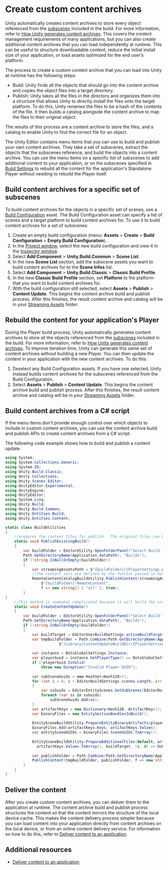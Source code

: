 # Create custom content archives

Unity automatically creates content archives to store every object referenced from the [subscenes](conversion-subscenes.md) included in the build. For more information, refer to [How Unity generates content archives](content-management-intro.md#how-unity-generates-content-archives). This covers the content management requirements of many applications, but you can also create additional content archives that you can load independently at runtime. This can be useful to structure downloadable content, reduce the initial install size of your application, or load assets optimized for the end user’s platform.

The process to create a custom content archive that you can load into Unity at runtime has the following steps: 

* Build: Unity finds all the objects that should go into the content archive and copies the object files into a target directory.
* Publish: Unity takes all the files in the directory and organizes them into a structure that allows Unity to directly install the files onto the target platform. To do this, Unity renames the files to be a hash of the contents of the file. It then builds a catalog alongside the content archive to map the files to their original object.

The results of this process are a content archive to store the files, and a catalog to enable Unity to find the correct file for an object.

The Unity Editor contains menu items that you can use to build and publish your own content archives. They take a set of subscenes, extract the objects that the subscenes reference, and build the objects into a content archive. You can use the menu items on a specific list of subscenes to add additional content to your application, or on the subscenes specified in [Build Settings](xref:UnityEditor.EditorBuildSettings.scenes) to rebuild all the content for the application's Standalone Player without needing to rebuild the Player itself.

## Build content archives for a specific set of subscenes

To build content archives for the objects in a specific set of scenes, use a [Build Configuration](https://docs.unity3d.com/Packages/com.unity.platforms@latest?subfolder=/api/Unity.Build.BuildConfiguration.html) asset. The Build Configuration asset can specify a list of scenes and a target platform to build content archives for. To use it to build content archives for a set of subscenes:

1. Create an empty build configuration (menu: **Assets** > **Create** > **Build Configuration** > **Empty Build Configuration**).
2. In the [Project window](xref:ProjectView), select the new build configuration and view it in the [Inspector window](xref:UsingTheInspector).
3. Select **Add Component** > **Unity.Build.Common** > **Scene List**.
4. In the new **Scene List** section, add the subscene assets you want to build content archives for to the **Scene Infos** list.
5. Select **Add Component** > **Unity.Build.Classic** > **Classic Build Profile**.
6. In the new **Classic Build Profile** section, set **Platform** to the platform that you want to build content archives for.
7. With the build configuration still selected, select **Assets** > **Publish** > **Content Update**. This begins the content archive build and publish process. After this finishes, the result content archive and catalog will be in your [Streaming Assets](xref:StreamingAssets) folder. 

## Rebuild the content for your application's Player

During the Player build process, Unity automatically generates content archives to store all the objects referenced from the [subscenes](conversion-subscenes.md) included in the build. For more information, refer to [How Unity generates content archives](content-management-intro.md#how-unity-generates-content-archives). To improve iteration time, Unity can generate this same set of content archives without building a new Player. You can then update the content in your application with the new content archives. To do this:

1. Deselect any Build Configuration assets. If you have one selected, Unity instead builds content archives for the subscenes referenced from the Build Configuration.
2. Select **Assets** > **Publish** > **Content Update**. This begins the content archive build and publish process. After this finishes, the result content archive and catalog will be in your [Streaming Assets](xref:StreamingAssets) folder. 

## Build content archives from a C# script

If the menu items don't provide enough control over which objects to include in custom content archives, you can use the content archive build and publish APIs to create content archives from a C# script.

The following code example shows how to build and publish a content update.

```C#
using System;
using System.Collections.Generic;
using System.IO;
using Unity.Build.Classic;
using Unity.Collections;
using Unity.Scenes.Editor;
using UnityEditor.Experimental;
using UnityEngine;
using UnityEditor;
using System.Linq;
using Unity.Build;
using Unity.Build.Common;
using Unity.Entities.Build;
using Unity.Entities.Content;

static class BuildUtilities
{
    //prepares the content files for publish.  The original files can be deleted or retained during this process by changing the last parameter of the PublishContent call.
    static void PublishExistingBuild()
    {
        var buildFolder = EditorUtility.OpenFolderPanel("Select Build To Publish",
        Path.GetDirectoryName(Application.dataPath), "Builds");
        if (!string.IsNullOrEmpty(buildFolder))
        {
            var streamingAssetsPath = $"{buildFolder}/{PlayerSettings.productName}_Data/StreamingAssets";
            //the content sets are defined by the functor passed in here.  
            RemoteContentCatalogBuildUtility.PublishContent(streamingAssetsPath, 
                $"{buildFolder}-RemoteContent", 
                f => new string[] { "all" }, true);
        }
}
    //This method is somewhat complicated because it will build the scenes from a player build but without fully building the player.
    static void CreateContentUpdate()
    {
        var buildFolder = EditorUtility.OpenFolderPanel("Select Build To Publish",
        Path.GetDirectoryName(Application.dataPath), "Builds");
        if (!string.IsNullOrEmpty(buildFolder))
        {
            var buildTarget = EditorUserBuildSettings.activeBuildTarget;
            var tmpBuildFolder = Path.Combine(Path.GetDirectoryName(Application.dataPath),
                        $"/Library/ContentUpdateBuildDir/{PlayerSettings.productName}");
    
            var instance = DotsGlobalSettings.Instance;
            var playerGuid = instance.GetPlayerType() == DotsGlobalSettings.PlayerType.Client ? instance.GetClientGUID() : instance.GetServerGUID();
            if (!playerGuid.IsValid)
                throw new Exception("Invalid Player GUID");
    
            var subSceneGuids = new HashSet<Hash128>();
            for (int i = 0; i < EditorBuildSettings.scenes.Length; i++)
            {
                var ssGuids = EditorEntityScenes.GetSubScenes(EditorBuildSettings.scenes[i].guid);
                foreach (var ss in ssGuids)
                    subSceneGuids.Add(ss);
            }
            var artifactKeys = new Dictionary<Hash128, ArtifactKey>();
            var binaryFiles = new EntitySectionBundlesInBuild();
    
            EntitySceneBuildUtility.PrepareEntityBinaryArtifacts(playerGuid, subSceneGuids, artifactKeys);
            binaryFiles.Add(artifactKeys.Keys, artifactKeys.Values);
            var entitySceneGUIDs = binaryFiles.SceneGUIDs.ToArray();
    
            EntitySceneBuildUtility.PrepareAdditionalFiles(default, artifactKeys.Keys.ToArray(), 
              artifactKeys.Values.ToArray(), buildTarget, (s, d) => DoCopy(s, Path.Combine(tmpBuildFolder, d)));
    
            var publishFolder = Path.Combine(Path.GetDirectoryName(Application.dataPath), "Builds", $"{buildFolder}-RemoteContent");
            PublishContent(tmpBuildFolder, publishFolder, f => new string[] { "all" });
        }
    }
}
```



## Deliver the content

After you create custom content archives, you can deliver them to the application at runtime. The content archive build and publish process structures the content so that the content mirrors the structure of the local device cache. This makes the content delivery process simpler because you can load content into your application directly from content archives on the local device, or from an online content delivery service. For information on how to do this, refer to [Deliver content to an application](content-management-delivery.md).

## Additional resources

* [Deliver content to an application](content-management-delivery.md)

 